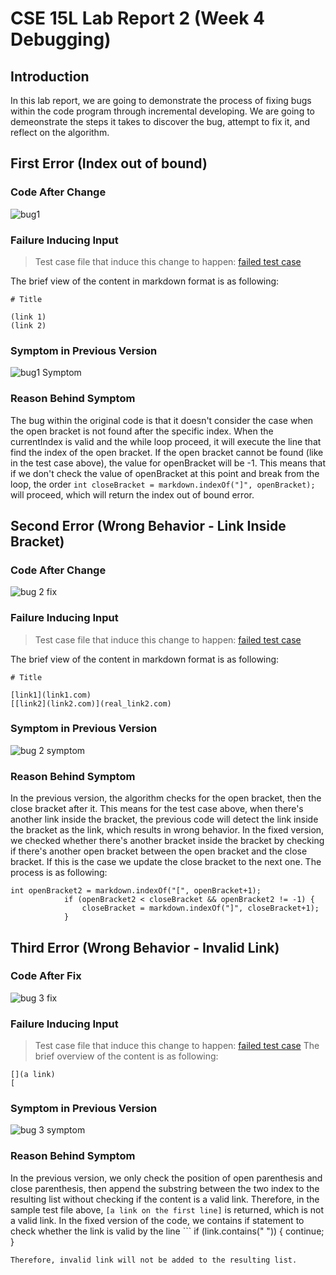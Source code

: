 # CSE 15L Lab Report 2 (Week 4 Debugging)
## Introduction
In this lab report, we are going to demonstrate the process of fixing bugs within the code program through incremental developing. We are going to demeonstrate the steps it takes to discover the bug, attempt to fix it, and reflect on the algorithm.

## First Error (Index out of bound)
### Code After Change

![bug1](https://github.com/fjiang316/cse15l-lab-reports/blob/main/bug%201%20fix,%20index%20out%20of%20bound.png?raw=true)

### Failure Inducing Input
> Test case file that induce this change to happen: [failed test case](https://github.com/fjiang316/markdown-parser-fork/blob/main/test2.md)

The brief view of the content in markdown format is as following:
```
# Title

(link 1)
(link 2)
```

### Symptom in Previous Version
![bug1 Symptom](https://github.com/fjiang316/cse15l-lab-reports/blob/main/bug%201%20symptom.png?raw=true)

### Reason Behind Symptom
The bug within the original code is that it doesn't consider the case when the open bracket is not found after the specific index. When the currentIndex is valid and the while loop proceed, it will execute the line that find the index of the open bracket. If the open bracket cannot be found (like in the test case above), the value for openBracket will be -1. This means that if we don't check the value of openBracket at this point and break from the loop, the order `int closeBracket = markdown.indexOf("]", openBracket);` will proceed, which will return the index out of bound error.

## Second Error (Wrong Behavior - Link Inside Bracket)
### Code After Change

![bug 2 fix](https://github.com/fjiang316/cse15l-lab-reports/blob/main/bug%202%20fix.png?raw=true)

### Failure Inducing Input
> Test case file that induce this change to happen: [failed test case](https://github.com/fjiang316/markdown-parser-fork/blob/main/new-test.md)

The brief view of the content in markdown format is as following:
```
# Title

[link1](link1.com)
[[link2](link2.com)](real_link2.com)
```

### Symptom in Previous Version
![bug 2 symptom](https://github.com/fjiang316/cse15l-lab-reports/blob/main/bug%202%20symp.png?raw=true)

### Reason Behind Symptom
In the previous version, the algorithm checks for the open bracket, then the close bracket after it. This means for the test case above, when there's another link inside the bracket, the previous code will detect the link inside the bracket as the link, which results in wrong behavior. In the fixed version, we checked whether there's another bracket inside the bracket by checking if there's another open bracket between the open bracket and the close bracket. If this is the case we update the close bracket to the next one. The process is as following:
```
int openBracket2 = markdown.indexOf("[", openBracket+1);
            if (openBracket2 < closeBracket && openBracket2 != -1) {
                closeBracket = markdown.indexOf("]", closeBracket+1);
            }
```

## Third Error (Wrong Behavior - Invalid Link)
### Code After Fix
![bug 3 fix](https://github.com/fjiang316/cse15l-lab-reports/blob/main/big%203%20fix.png?raw=true)

### Failure Inducing Input
> Test case file that induce this change to happen: [failed test case](https://github.com/fjiang316/markdown-parser-fork/blob/main/test-file6.md)
The brief overview of the content is as following:
```
[](a link)
[
```

### Symptom in Previous Version
![bug 3 symptom](https://github.com/fjiang316/cse15l-lab-reports/blob/main/bug%203%20symp.png?raw=true)

### Reason Behind Symptom
In the previous version, we only check the position of open parenthesis and close parenthesis, then append the substring between the two index to the resulting list without checking if the content is a valid link. Therefore, in the sample test file above, `[a link on the first line]` is returned, which is not a valid link. In the fixed version of the code, we contains if statement to check whether the link is valid by the line ```
if (link.contains(" ")) {
                continue;
            }
```
Therefore, invalid link will not be added to the resulting list.